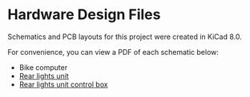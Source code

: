 # Hardware Design Files

Schematics and PCB layouts for this project were created in KiCad 8.0.

For convenience, you can view a PDF of each schematic below:

* Bike computer
* [Rear lights unit](/rear_lights_unit/rear_lights_unit.pdf)
* [Rear lights unit control box](/rear_lights_unit_control_box/rear_lights_unit_control_box.pdf)
